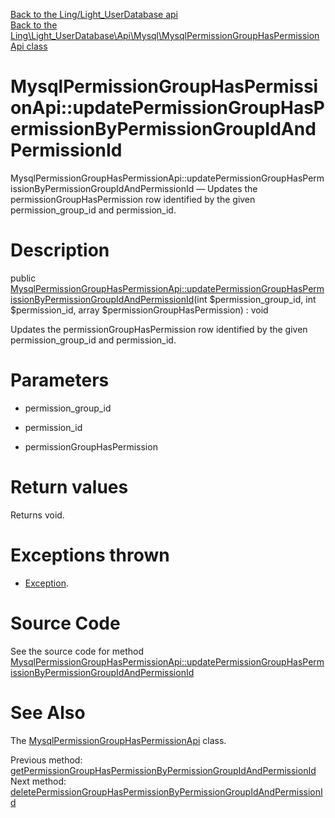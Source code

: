 [Back to the Ling/Light_UserDatabase api](https://github.com/lingtalfi/Light_UserDatabase/blob/master/doc/api/Ling/Light_UserDatabase.md)<br>
[Back to the Ling\Light_UserDatabase\Api\Mysql\MysqlPermissionGroupHasPermissionApi class](https://github.com/lingtalfi/Light_UserDatabase/blob/master/doc/api/Ling/Light_UserDatabase/Api/Mysql/MysqlPermissionGroupHasPermissionApi.md)


MysqlPermissionGroupHasPermissionApi::updatePermissionGroupHasPermissionByPermissionGroupIdAndPermissionId
================



MysqlPermissionGroupHasPermissionApi::updatePermissionGroupHasPermissionByPermissionGroupIdAndPermissionId — Updates the permissionGroupHasPermission row identified by the given permission_group_id and permission_id.




Description
================


public [MysqlPermissionGroupHasPermissionApi::updatePermissionGroupHasPermissionByPermissionGroupIdAndPermissionId](https://github.com/lingtalfi/Light_UserDatabase/blob/master/doc/api/Ling/Light_UserDatabase/Api/Mysql/MysqlPermissionGroupHasPermissionApi/updatePermissionGroupHasPermissionByPermissionGroupIdAndPermissionId.md)(int $permission_group_id, int $permission_id, array $permissionGroupHasPermission) : void




Updates the permissionGroupHasPermission row identified by the given permission_group_id and permission_id.




Parameters
================


- permission_group_id

    

- permission_id

    

- permissionGroupHasPermission

    


Return values
================

Returns void.


Exceptions thrown
================

- [Exception](http://php.net/manual/en/class.exception.php).&nbsp;







Source Code
===========
See the source code for method [MysqlPermissionGroupHasPermissionApi::updatePermissionGroupHasPermissionByPermissionGroupIdAndPermissionId](https://github.com/lingtalfi/Light_UserDatabase/blob/master/Api/Mysql/MysqlPermissionGroupHasPermissionApi.php#L95-L102)


See Also
================

The [MysqlPermissionGroupHasPermissionApi](https://github.com/lingtalfi/Light_UserDatabase/blob/master/doc/api/Ling/Light_UserDatabase/Api/Mysql/MysqlPermissionGroupHasPermissionApi.md) class.

Previous method: [getPermissionGroupHasPermissionByPermissionGroupIdAndPermissionId](https://github.com/lingtalfi/Light_UserDatabase/blob/master/doc/api/Ling/Light_UserDatabase/Api/Mysql/MysqlPermissionGroupHasPermissionApi/getPermissionGroupHasPermissionByPermissionGroupIdAndPermissionId.md)<br>Next method: [deletePermissionGroupHasPermissionByPermissionGroupIdAndPermissionId](https://github.com/lingtalfi/Light_UserDatabase/blob/master/doc/api/Ling/Light_UserDatabase/Api/Mysql/MysqlPermissionGroupHasPermissionApi/deletePermissionGroupHasPermissionByPermissionGroupIdAndPermissionId.md)<br>

